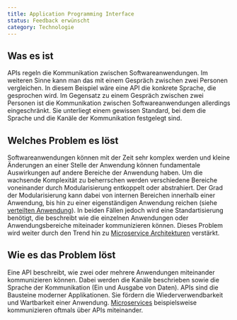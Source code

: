 ```yaml
---
title: Application Programming Interface
status: Feedback erwünscht
category: Technologie
---
```


## Was es ist

APIs regeln die Kommunikation zwischen Softwareanwendungen.
Im weiteren Sinne kann man das mit einem Gespräch zwischen zwei Personen vergleichen.
In diesem Beispiel wäre eine API die konkrete Sprache, die gesprochen wird.
Im Gegensatz zu einem Gespräch zwischen zwei Personen ist die Kommunikation zwischen Softwareanwendungen allerdings eingeschränkt.
Sie unterliegt einem gewissen Standard, bei dem die Sprache und die Kanäle der Kommunikation festgelegt sind.

## Welches Problem es löst

Softwareanwendungen können mit der Zeit sehr komplex werden und kleine Änderungen an einer Stelle der Anwendung können fundamentale Auswirkungen auf andere Bereiche der Anwendung haben.
Um die wachsende Komplexität zu beherrschen werden verschiedene Bereiche voneinander durch Modularisierung entkoppelt oder abstrahiert. Der Grad der Modularisierung kann dabei von internen Bereichen innerhalb einer Anwendung, bis hin zu einer eigenständigen Anwendung reichen (siehe [verteilten Anwendung](/distributed-apps/)). In beiden Fällen jedoch wird eine Standartisierung benötigt, die beschreibt wie die einzelnen Anwendungen oder Anwendungsbereiche miteinader kommunizieren können. 
Dieses Problem wird weiter durch den Trend hin zu [Microservice Architekturen](/microservices/) verstärkt.

## Wie es das Problem löst

Eine API beschreibt, wie zwei oder mehrere Anwendungen miteinander kommunizieren können. Dabei werden die Kanäle beschrieben sowie die Sprache der Kommunikation (Ein und Ausgabe von Daten). 
APIs sind die Bausteine moderner Applikationen. Sie fördern die Wiederverwendbarkeit und Wartbarkeit einer Anwendung. [Microservices](/microservices/) beispielsweise kommunizieren oftmals über APIs miteinander. 